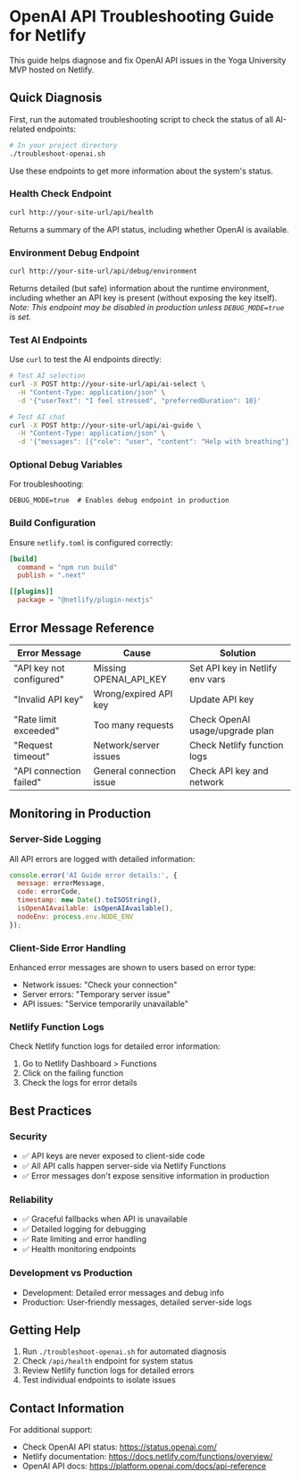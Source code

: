 # OpenAI API Troubleshooting Guide for Netlify

This guide helps diagnose and fix OpenAI API issues in the Yoga University MVP hosted on Netlify.

## Quick Diagnosis

First, run the automated troubleshooting script to check the status of all AI-related endpoints:

```bash
# In your project directory
./troubleshoot-openai.sh
```


Use these endpoints to get more information about the system's status.

### Health Check Endpoint
```bash
curl http://your-site-url/api/health
```
Returns a summary of the API status, including whether OpenAI is available.

### Environment Debug Endpoint
```bash
curl http://your-site-url/api/debug/environment
```
Returns detailed (but safe) information about the runtime environment, including whether an API key is present (without exposing the key itself). *Note: This endpoint may be disabled in production unless `DEBUG_MODE=true` is set.*

### Test AI Endpoints
Use `curl` to test the AI endpoints directly:
```bash
# Test AI selection
curl -X POST http://your-site-url/api/ai-select \
  -H "Content-Type: application/json" \
  -d '{"userText": "I feel stressed", "preferredDuration": 10}'

# Test AI chat
curl -X POST http://your-site-url/api/ai-guide \
  -H "Content-Type: application/json" \
  -d '{"messages": [{"role": "user", "content": "Help with breathing"}]}'
```

### Optional Debug Variables

For troubleshooting:
```
DEBUG_MODE=true  # Enables debug endpoint in production
```

### Build Configuration

Ensure `netlify.toml` is configured correctly:

```toml
[build]
  command = "npm run build"
  publish = ".next"

[[plugins]]
  package = "@netlify/plugin-nextjs"
```

## Error Message Reference

| Error Message | Cause | Solution |
|---------------|-------|----------|
| "API key not configured" | Missing OPENAI_API_KEY | Set API key in Netlify env vars |
| "Invalid API key" | Wrong/expired API key | Update API key |
| "Rate limit exceeded" | Too many requests | Check OpenAI usage/upgrade plan |
| "Request timeout" | Network/server issues | Check Netlify function logs |
| "API connection failed" | General connection issue | Check API key and network |

## Monitoring in Production

### Server-Side Logging

All API errors are logged with detailed information:

```javascript
console.error('AI Guide error details:', {
  message: errorMessage,
  code: errorCode,
  timestamp: new Date().toISOString(),
  isOpenAIAvailable: isOpenAIAvailable(),
  nodeEnv: process.env.NODE_ENV
});
```

### Client-Side Error Handling

Enhanced error messages are shown to users based on error type:
- Network issues: "Check your connection"
- Server errors: "Temporary server issue"
- API issues: "Service temporarily unavailable"

### Netlify Function Logs

Check Netlify function logs for detailed error information:
1. Go to Netlify Dashboard > Functions
2. Click on the failing function
3. Check the logs for error details

## Best Practices

### Security
- ✅ API keys are never exposed to client-side code
- ✅ All API calls happen server-side via Netlify Functions
- ✅ Error messages don't expose sensitive information in production

### Reliability
- ✅ Graceful fallbacks when API is unavailable
- ✅ Detailed logging for debugging
- ✅ Rate limiting and error handling
- ✅ Health monitoring endpoints

### Development vs Production
- Development: Detailed error messages and debug info
- Production: User-friendly messages, detailed server-side logs

## Getting Help

1. Run `./troubleshoot-openai.sh` for automated diagnosis
2. Check `/api/health` endpoint for system status
3. Review Netlify function logs for detailed errors
4. Test individual endpoints to isolate issues

## Contact Information

For additional support:
- Check OpenAI API status: https://status.openai.com/
- Netlify documentation: https://docs.netlify.com/functions/overview/
- OpenAI API docs: https://platform.openai.com/docs/api-reference